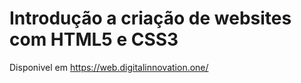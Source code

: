 # Introdução a criação de websites com HTML5 e CSS3

Disponivel em https://web.digitalinnovation.one/
